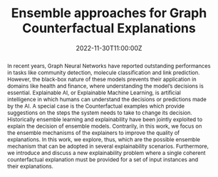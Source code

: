 ---
title: 'Ensemble approaches for Graph Counterfactual Explanations'

# Authors
# If you created a profile for a user (e.g. the default `admin` user), write the username (folder name) here
# and it will be replaced with their full name and linked to their profile.
authors:
  - Mario Alfonso Prado-Romero
  - Bardh Prenkaj
  - Giovanni Stilo
  - Alessandro Celi
  - Ernesto Estevanell-Valladares
  - Daniel Alejandro Valdés-Pérez

date: '2022-11-30T11:00:00Z'
#doi: '10.1145/3412841.3441883'

# Publication type.
# Legend: 0 = Uncategorized; 1 = Conference paper; 2 = Journal article;
# 3 = Preprint / Working Paper; 4 = Report; 5 = Book; 6 = Book section;
# 7 = Thesis; 8 = Patent
publication_types: ['1']

# Publication name and optional abbreviated publication name.
publication: In *3rd Italian Workshop on Explainable Artificial Intelligence, *
publication_short: In *XAI.it 2022*

abstract: In recent years, Graph Neural Networks have reported outstanding performances in tasks like community detection, molecule classification and link prediction. However, the black-box nature of these models prevents their application in domains like health and finance, where understanding the model’s decisions is essential. Explainable AI, or Explainable Machine Learning, is artificial intelligence in which humans can understand the decisions or predictions made by the AI. A special case is the Counterfactual examples which provide suggestions on the steps the system needs to take to change its decision. Historically ensemble learning and explainability have been jointly exploited to explain the decision of ensemble models. Contrarily, in this work, we focus on the ensemble mechanisms of the explainers to improve the quality of explanations. In this work, we explore, thus, which are the possible ensemble mechanism that can be adopted in several explainability scenarios. Furthermore, we introduce and discuss a new explainability problem where a single coherent counterfactual explanation must be provided for a set of input instances and their explanations.

tags: ['counterfactual', 'explainability']

# Display this page in the Featured widget?
featured: false

# Custom links (uncomment lines below)
# links:
# - name: Custom Link
#   url: http://example.org

url_pdf: ''
url_code: 'https://github.com/aiim-research/GRETEL'
url_dataset: ''
url_poster: ''
url_project: ''
url_slides: ''
url_source: ''
url_video: ''

# Featured image
# To use, add an image named `featured.jpg/png` to your page's folder.
image:
  caption: 'Example of three different drugs (i.e. buformin, phenformin, and menformin). All three drugs inhibit the growth and development of cancer, but they can also treat other complications. Buformin is a metabolic antiviral that inhibits the mTOR pathway used by influenza. Phenformin improves glycemic control by regulating insulin sensitivity to treat diabetes. Menformin can treat polycystic ovary syndrome.'
  focal_point: ''
  preview_only: false


# Slides (optional).
#   Associate this publication with Markdown slides.
#   Simply enter your slide deck's filename without extension.
#   E.g. `slides: "example"` references `content/slides/example/index.md`.
#   Otherwise, set `slides: ""`.
#slides: example
---